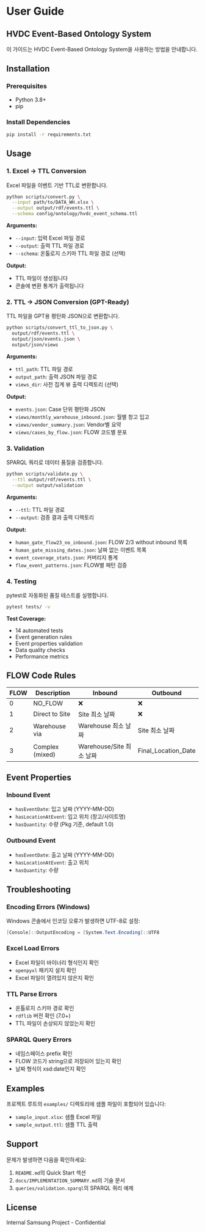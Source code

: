 # User Guide

## HVDC Event-Based Ontology System

이 가이드는 HVDC Event-Based Ontology System을 사용하는 방법을 안내합니다.

## Installation

### Prerequisites

- Python 3.8+
- pip

### Install Dependencies

```bash
pip install -r requirements.txt
```

## Usage

### 1. Excel → TTL Conversion

Excel 파일을 이벤트 기반 TTL로 변환합니다.

```bash
python scripts/convert.py \
  --input path/to/DATA_WH.xlsx \
  --output output/rdf/events.ttl \
  --schema config/ontology/hvdc_event_schema.ttl
```

**Arguments:**
- `--input`: 입력 Excel 파일 경로
- `--output`: 출력 TTL 파일 경로
- `--schema`: 온톨로지 스키마 TTL 파일 경로 (선택)

**Output:**
- TTL 파일이 생성됩니다
- 콘솔에 변환 통계가 출력됩니다

### 2. TTL → JSON Conversion (GPT-Ready)

TTL 파일을 GPT용 평탄화 JSON으로 변환합니다.

```bash
python scripts/convert_ttl_to_json.py \
  output/rdf/events.ttl \
  output/json/events.json \
  output/json/views
```

**Arguments:**
- `ttl_path`: TTL 파일 경로
- `output_path`: 출력 JSON 파일 경로
- `views_dir`: 사전 집계 뷰 출력 디렉토리 (선택)

**Output:**
- `events.json`: Case 단위 평탄화 JSON
- `views/monthly_warehouse_inbound.json`: 월별 창고 입고
- `views/vendor_summary.json`: Vendor별 요약
- `views/cases_by_flow.json`: FLOW 코드별 분포

### 3. Validation

SPARQL 쿼리로 데이터 품질을 검증합니다.

```bash
python scripts/validate.py \
  --ttl output/rdf/events.ttl \
  --output output/validation
```

**Arguments:**
- `--ttl`: TTL 파일 경로
- `--output`: 검증 결과 출력 디렉토리

**Output:**
- `human_gate_flow23_no_inbound.json`: FLOW 2/3 without inbound 목록
- `human_gate_missing_dates.json`: 날짜 없는 이벤트 목록
- `event_coverage_stats.json`: 커버리지 통계
- `flow_event_patterns.json`: FLOW별 패턴 검증

### 4. Testing

pytest로 자동화된 품질 테스트를 실행합니다.

```bash
pytest tests/ -v
```

**Test Coverage:**
- 14 automated tests
- Event generation rules
- Event properties validation
- Data quality checks
- Performance metrics

## FLOW Code Rules

| FLOW | Description | Inbound | Outbound |
|------|-------------|---------|----------|
| 0 | NO_FLOW | ❌ | ❌ |
| 1 | Direct to Site | Site 최소 날짜 | ❌ |
| 2 | Warehouse via | Warehouse 최소 날짜 | Site 최소 날짜 |
| 3 | Complex (mixed) | Warehouse/Site 최소 날짜 | Final_Location_Date |

## Event Properties

### Inbound Event
- `hasEventDate`: 입고 날짜 (YYYY-MM-DD)
- `hasLocationAtEvent`: 입고 위치 (창고/사이트명)
- `hasQuantity`: 수량 (Pkg 기준, default 1.0)

### Outbound Event
- `hasEventDate`: 출고 날짜 (YYYY-MM-DD)
- `hasLocationAtEvent`: 출고 위치
- `hasQuantity`: 수량

## Troubleshooting

### Encoding Errors (Windows)

Windows 콘솔에서 인코딩 오류가 발생하면 UTF-8로 설정:

```powershell
[Console]::OutputEncoding = [System.Text.Encoding]::UTF8
```

### Excel Load Errors

- Excel 파일이 바이너리 형식인지 확인
- `openpyxl` 패키지 설치 확인
- Excel 파일이 열려있지 않은지 확인

### TTL Parse Errors

- 온톨로지 스키마 경로 확인
- `rdflib` 버전 확인 (7.0+)
- TTL 파일이 손상되지 않았는지 확인

### SPARQL Query Errors

- 네임스페이스 prefix 확인
- FLOW 코드가 string으로 저장되어 있는지 확인
- 날짜 형식이 xsd:date인지 확인

## Examples

프로젝트 루트의 `examples/` 디렉토리에 샘플 파일이 포함되어 있습니다:
- `sample_input.xlsx`: 샘플 Excel 파일
- `sample_output.ttl`: 샘플 TTL 출력

## Support

문제가 발생하면 다음을 확인하세요:
1. `README.md`의 Quick Start 섹션
2. `docs/IMPLEMENTATION_SUMMARY.md`의 기술 문서
3. `queries/validation.sparql`의 SPARQL 쿼리 예제

## License

Internal Samsung Project - Confidential

